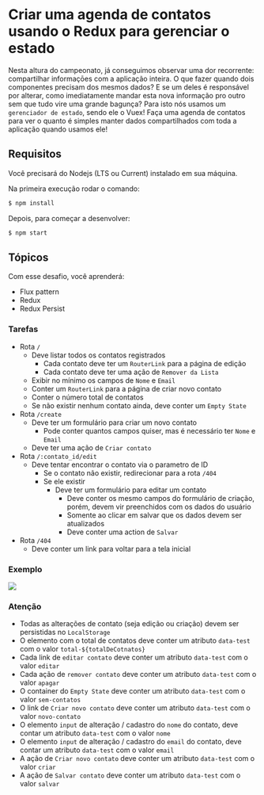 # Criar uma agenda de contatos usando o Redux para gerenciar o estado

Nesta altura do campeonato, já conseguimos observar uma dor recorrente: compartilhar informaçōes com a aplicação inteira.
O que fazer quando dois componentes precisam dos mesmos dados? E se um deles é responsável por alterar, como imediatamente mandar esta nova informação pro outro sem que tudo vire uma grande bagunça?
Para isto nós usamos um `gerenciador de estado`, sendo ele o Vuex! Faça uma agenda de contatos para ver o quanto é simples manter dados compartilhados com toda a aplicação quando usamos ele!

## Requisitos

Você precisará do Nodejs (LTS ou Current) instalado em sua máquina.

Na primeira execução rodar o comando:

```bash
$ npm install
```

Depois, para começar a desenvolver:

```bash
$ npm start
```

## Tópicos

Com esse desafio, você aprenderá:

- Flux pattern
- Redux
- Redux Persist

### Tarefas

- Rota `/`
  - Deve listar todos os contatos registrados
    - Cada contato deve ter um `RouterLink` para a página de edição
    - Cada contato deve ter uma ação de `Remover da Lista`
  - Exibir no mínimo os campos de `Nome` e `Email`
  - Conter um `RouterLink` para a página de criar novo contato
  - Conter o número total de contatos
  - Se não existir nenhum contato ainda, deve conter um `Empty State`
- Rota `/create`
  - Deve ter um formulário para criar um novo contato
    - Pode conter quantos campos quiser, mas é necessário ter `Nome` e `Email`
  - Deve ter uma ação de `Criar contato`
- Rota `/:contato_id/edit`
  - Deve tentar encontrar o contato via o parametro de ID
    - Se o contato não existir, redirecionar para a rota `/404`
    - Se ele existir
      - Deve ter um formulário para editar um contato
        - Deve conter os mesmo campos do formulário de criação, porém, devem vir preenchidos com os dados do usuário
        - Somente ao clicar em salvar que os dados devem ser atualizados
        - Deve conter uma action de `Salvar`
- Rota `/404`
  - Deve conter um link para voltar para a tela inicial

### Exemplo

![](https://codenation-challenges.s3-us-west-1.amazonaws.com/vue-5/0OGbjIr.gif)

### Atenção

- Todas as alterações de contato (seja edição ou criação) devem ser persistidas no `LocalStorage`
- O elemento com o total de contatos deve conter um atributo `data-test` com o valor `total-${totalDeCotnatos}`
- Cada link de `editar contato` deve conter um atributo `data-test` com o valor `editar`
- Cada ação de `remover contato` deve conter um atributo `data-test` com o valor `apagar`
- O container do `Empty State` deve conter um atributo `data-test` com o valor `sem-contatos`
- O link de `Criar novo contato` deve conter um atributo `data-test` com o valor `novo-contato`
- O elemento `input` de alteração / cadastro do `nome` do contato, deve contar um atributo `data-test` com o valor `nome`
- O elemento `input` de alteração / cadastro do `email` do contato, deve contar um atributo `data-test` com o valor `email`
- A ação de `Criar novo contato` deve conter um atributo `data-test` com o valor `criar`
- A ação de `Salvar contato` deve conter um atributo `data-test` com o valor `salvar`

